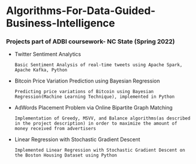 # Algorithms-For-Data-Guided-Business-Intelligence
### Projects part of ADBI coursework- NC State (Spring 2022)
* Twitter Sentiment Analytics

      Basic Sentiment Analysis of real-time tweets using Apache Spark, Apache Kafka, Python
* Bitcoin Price Variation Prediction using Bayesian Regression

      Predicting price variations of Bitcoin using Bayesian Regression(Machine Learning Technique), implemented in Python
* AdWords Placement Problem via Online Bipartite Graph Matching
      
      Implementation of Greedy, MSVV, and Balance algorithms(as described in the project description) in order to maximize the amount of money received from advertisers 
* Linear Regression with Stochastic Gradient Descent

      Implemented Linear Regression with Stochastic Gradient Descent on the Boston Housing Dataset using Python
